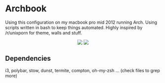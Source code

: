 # Archbook

Using this configuration on my macbook pro mid 2012 running Arch.
Using scripts written in bash to keep things automated.
Highly inspired by /r/unixporn for theme, walls and stuff.

<p align="center">
  <img src="https://i.imgur.com/gjNNJV1.png">
  <img src="https://i.imgur.com/0nvaixC.png">
</p>

## Dependencies
i3, polybar, stow, dunst, termite, compton, oh-my-zsh ...
(check files to grep more)
